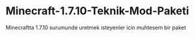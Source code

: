 # Minecraft-1.7.10-Teknik-Mod-Paketi
Minecraftta 1.7.10 surumunde uretmek isteyenler icin muhtesem bir paket
